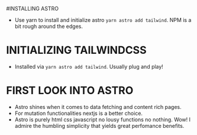 
#INSTALLING ASTRO
- Use yarn to install and initialize astro `yarn astro add tailwind`. NPM is a bit rough around the edges.

# INITIALIZING TAILWINDCSS
- Installed via `yarn astro add tailwind`. Usually plug and play!

# FIRST LOOK INTO ASTRO 

- Astro shines when it comes to data fetching and content rich pages.
- For mutation functionalities nextjs is a better choice.
- Astro is purely html css javascript no lousy functions no nothing. Wow! I admire the humbling simplicity that yields great perfomance benefits.
